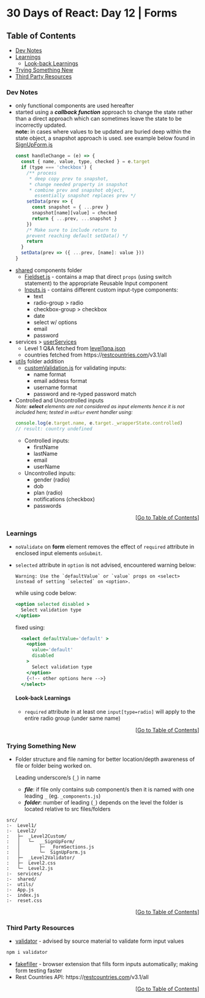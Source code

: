 <!-- omit in toc -->
# 30 Days of React: Day 12 | Forms

<!-- omit in toc -->
## Table of Contents
- [Dev Notes](#dev-notes)
- [Learnings](#learnings)
  - [Look-back Learnings](#look-back-learnings)
- [Trying Something New](#trying-something-new)
- [Third Party Resources](#third-party-resources)

### Dev Notes
* only functional components are used hereafter
* started using a ***callback function*** approach to change the state rather than a direct approach which can sometimes leave the state to be incorrectly updated. <br/>**note:** in cases where values to be updated are buried deep within the state object, a snapshot approach is used. see example below found in [SignUpForm.js](./src//Level2/_Level2Custom/__SignUpForm/SignUpForm.js)
  ```javascript
  const handleChange = (e) => {
    const { name, value, type, checked } = e.target
    if (type === 'checkbox') {
      /** process
       * deep copy prev to snapshot,
       * change needed property in snapshot
       * combine prev and snapshot object,
         essentially snapshot replaces prev */
      setData(prev => {
        const snapshot = { ...prev }
        snapshot[name][value] = checked
        return { ...prev, ...snapshot }
      })
      /* Make sure to include return to
      prevent reaching default setData() */
      return
    }
    setData(prev => ({ ...prev, [name]: value }))
  }
  ```
* [shared](./src/shared/) components folder
  * [Fieldset.js](./src/shared/Fieldset.js) - contains a map that direct `props` (using switch statement) to the appropriate Reusable Input component
  * [Inputs.js](./src/shared/Inputs.js) - contains different custom input-type components:
    * text
    * radio-group > radio
    * checkbox-group > checkbox
    * date
    * select w/ options
    * email
    * password
* services > [userServices](./src/services/userServices.js)
  * Level 1 Q&A fetched from [level1qna.json](./public/data/level1qna.json)
  * countries fetched from https://[restcountries.com](https://restcountries.com)/v3.1/all
* [utils](./src/utils/) folder addition
  * [customValidation.js](./src/utils/customValidation.js) for validating inputs:
    * name format
    * email address format
    * username format
    * password and re-typed password match
* Controlled and Uncontrolled inputs <br/>
  <small style="font-size: 0.9em; font-style: italic;">
  Note: <em style="font-weight: bold;">select</em> elements are not considered as input elements hence it is not included here; tested in `onBlur` event handler using:
  </small>
  ```javascript
  console.log(e.target.name, e.target._wrapperState.controlled)
  // result: country undefined
  ```
  * Controlled inputs:
    * firstName
    * lastName
    * email
    * userName
  * Uncontrolled inputs:
    * gender (radio)
    * dob
    * plan (radio)
    * notifications (checkbox)
    * passwords

<div align="right">[<a href="#table-of-contents">Go to Table of Contents</a>]</div>

### Learnings
* `noValidate` on **form** element removes the effect of `required` attribute in enclosed input elements `onSubmit`.
* `selected` attribute in `option` is not advised, encountered warning below:
  ```console
  Warning: Use the `defaultValue` or `value` props on <select> instead of setting `selected` on <option>.
  ```
  while using code below:
  ```jsx
  <option selected disabled >
    Select validation type
  </option>
  ```
  fixed using:
  ```jsx
    <select defaultValue='default' >
      <option
        value='default'
        disabled
      >
        Select validation type
      </option>
      {<!-- other options here -->}
    </select>
  ```

  #### Look-back Learnings
  * `required` attribute in at least one `input[type=radio]` will apply to the entire radio group (under same name)

<div align="right">[<a href="#table-of-contents">Go to Table of Contents</a>]</div>

### Trying Something New
* Folder structure and file naming for better location/depth awareness of file or folder being worked on.

  Leading underscore/s (`_`) in name
  * ***file***: if file only contains sub component/s then it is named with one leading `_` (eg. `_components.js`)
  * ***folder***: number of leading (`_`) depends on the level the folder is located relative to src files/folders

```
src/
:-  Level1/
:-  Level2/
:   ├─  _Level2Custom/
:   │   └─  __SignUpForm/
:   │       ├─  _FormSections.js
:   │       └─  SignUpForm.js
:   ├─  _Level2Validator/
:   ├─  Level2.css
:   └─  Level2.js
:-  services/
:-  shared/
:-  utils/
:-  App.js
:-  index.js
:-  reset.css
```

<div align="right">[<a href="#table-of-contents">Go to Table of Contents</a>]</div>

### Third Party Resources
* [validator](https://github.com/validatorjs/validator.js#validators) -  advised by source material to validate form input values
```bash
npm i validator
```
* [fakefiller](https://fakefiller.com/) - browser extension that fills form inputs automatically; making form testing faster
* Rest Countries API: https://[restcountries.com](https://restcountries.com)/v3.1/all

<div align="right">[<a href="#table-of-contents">Go to Table of Contents</a>]</div>
